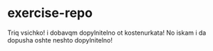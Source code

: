 # exercise-repo

Triq vsichko!
i dobavqm dopylnitelno ot kostenurkata!
No iskam i da dopusha oshte neshto dopylnitelno!


